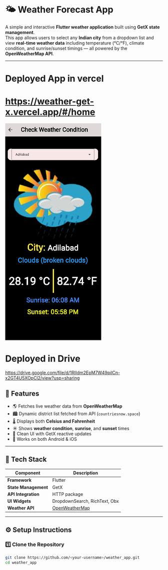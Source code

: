 # 🌤️ Weather Forecast App

A simple and interactive **Flutter weather application** built using **GetX state management**.  
This app allows users to select any **Indian city** from a dropdown list and view **real-time weather data** including temperature (°C/°F), climate condition, and sunrise/sunset timings — all powered by the **OpenWeatherMap API**.

---
# Deployed App in vercel
# https://weather-get-x.vercel.app/#/home

![C:\Users\dell\Pictures\Screenshots\deploy_pic.png"](https://github.com/vidhya2324/weather_GetX/blob/master/assets/images/deploy_pic.png?raw=true)

# Deployed in Drive
https://drive.google.com/file/d/1RIIdm2EpM7W49pilCn-x2GT4U5XOpCl2/view?usp=sharing


## 🚀 Features

- 🌎 Fetches live weather data from **OpenWeatherMap**
- 🏙️ Dynamic district list fetched from API (`countriesnow.space`)
- 🌡️ Displays both **Celsius and Fahrenheit**
- ☀️ Shows **weather condition**, **sunrise**, and **sunset** times
- 🧭 Clean UI with GetX reactive updates
- 📱 Works on both Android & iOS

---

## 🧰 Tech Stack

| Component | Description |
|------------|--------------|
| **Framework** | Flutter |
| **State Management** | GetX |
| **API Integration** | HTTP package |
| **UI Widgets** | DropdownSearch, RichText, Obx |
| **Weather API** | [OpenWeatherMap](https://openweathermap.org/api) |

---

## ⚙️ Setup Instructions

### 1️⃣ Clone the Repository
```bash
git clone https://github.com/<your-username>/weather_app.git
cd weather_app
